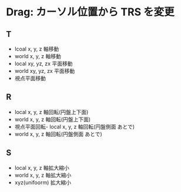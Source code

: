 # Drag: カーソル位置から TRS を変更

## T

- lcoal x, y, z 軸移動
- world x, y, z 軸移動
- local xy, yz, zx 平面移動
- world xy, yz, zx 平面移動
- 視点平面移動

## R

- local x, y, z 軸回転(円盤上下面)
- world x, y, z 軸回転(円盤上下面)
- 視点平面回転- local x, y, z 軸回転(円盤側面 あとで)
- world x, y, z 軸回転(円盤側面 あとで)

## S

- local x, y, z 軸拡大縮小
- world x, y, z 軸拡大縮小
- xyz(unifoorm) 拡大縮小
